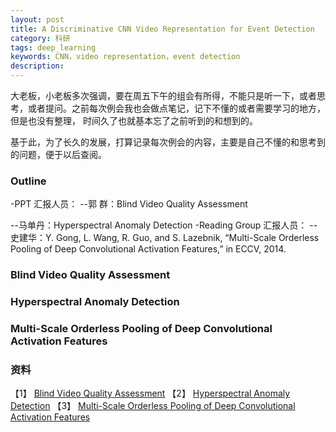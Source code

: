 ```yaml
---
layout: post
title: A Discriminative CNN Video Representation for Event Detection
category: 科研
tags: deep_learning
keywords: CNN，video representation，event detection
description: 
---
```


大老板，小老板多次强调，要在周五下午的组会有所得，不能只是听一下，或者思考，或者提问。之前每次例会我也会做点笔记，记下不懂的或者需要学习的地方，但是也没有整理，
时间久了也就基本忘了之前听到的和想到的。

基于此，为了长久的发展，打算记录每次例会的内容，主要是自己不懂的和思考到的问题，便于以后查阅。

### Outline
-PPT 汇报人员：
--郭    群：Blind Video Quality Assessment

--马单丹：Hyperspectral Anomaly Detection
-Reading Group 汇报人员：
--史建华：Y. Gong, L. Wang, R. Guo, and S. Lazebnik, “Multi-Scale Orderless Pooling of Deep Convolutional Activation Features,” in ECCV, 2014. 

### Blind Video Quality Assessment

### Hyperspectral Anomaly Detection

### Multi-Scale Orderless Pooling of Deep Convolutional Activation Features

### 资料

【1】 [Blind Video Quality Assessment]()
【2】 [Hyperspectral Anomaly Detection]()
【3】 [Multi-Scale Orderless Pooling of Deep Convolutional Activation Features](http://arxiv.org/abs/1403.1840)